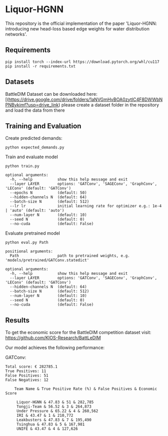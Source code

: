 # Liquor-HGNN
This repository is the official implementation of the paper 'Liquor-HGNN: introducing new head-loss based edge weights for water distribution networks'.

## Requirements
```
pip install torch --index-url https://download.pytorch.org/whl/cu117
pip install -r requirements.txt
```

## Datasets

BattleDIM Dataset can be downloaded here: [(https://drive.google.com/drive/folders/1aNVGmHvBOA0zytIC4F8DWWbNPNBykimf?usp=drive_link)
please create a dataset folder in the repository and load the data from there


## Training and Evaluation


Create predicted demands:
```
python expected_demands.py
```

Train and evaluate model
```
python train.py

optional arguments:                                                                                                                      
  -h, --help           show this help message and exit                                                                                   
  --layer LAYER        options: 'GATConv', 'SAGEConv', 'GraphConv', 'LEConv' (default: 'GATConv')                                                             
  --epochs N           (default: 50)                                                                                                                  
  --hidden-channels N  (default: 64)                                                                                                                  
  --batch-size N       (default: 512)                                                                                                                  
  --lr lr              initial learning rate for optimizer e.g.: 1e-4 | 'auto' (default: 'auto')                                                          
  --num-layer N        (default: 10)                                                                                                                  
  --seed N             (default: 0)                                                                                                                  
  --no-cuda            (default: False)
```
Evaluate pretrained model
```
python eval.py Path

positional arguments:
  Path                 path to pretrained weights, e.g. 'models/pretrained/GATConv.statedict'

optional arguments:                                                                                                                      
  -h, --help           show this help message and exit                                                                                   
  --layer LAYER        options: 'GATConv', 'SAGEConv', 'GraphConv', 'LEConv' (default: 'GATConv')                                                                                                                  
  --hidden-channels N  (default: 64)                                                                                                                  
  --batch-size N       (default: 512)                                                      
  --num-layer N        (default: 10)                                                                                                                  
  --seed N             (default: 0)                                                                                                                  
  --no-cuda            (default: False)
```


## Results

To get the economic score for the BattleDIM competition dataset visit: https://github.com/KIOS-Research/BattLeDIM

Our model achieves the following performance:

GATConv:

```
Total score: € 282785.1
True Positives: 11
False Positives: 51
False Negatives: 12
```
```
    Team Name & True Positive Rate (%) & False Positives & Economic Score
    
     Liquor-HGNN & 47.83 & 51 & 282,785 
     Tongji-Team & 56.52 & 3 & 264,873 
     Under Pressure & 65.22 & 4 & 260,562
     IRI & 43.47 & 1 & 210,772
     Leakbusters & 47.83 & 7 & 195,490
     Tsinghua & 47.83 & 5 & 167,981
     UNIFE & 43.47 & 4 & 127,626
```
